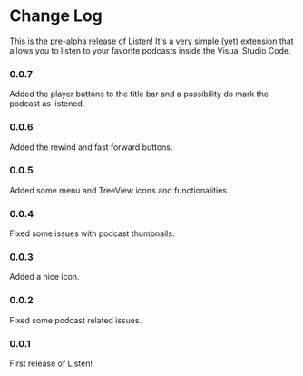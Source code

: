 # Change Log
This is the pre-alpha release of Listen! It's a very simple (yet) extension that allows you to listen to your favorite podcasts inside the Visual Studio Code.

### 0.0.7
Added the player buttons to the title bar and a possibility do mark the podcast as listened.

### 0.0.6
Added the rewind and fast forward buttons.

### 0.0.5
Added some menu and TreeView icons and functionalities.

### 0.0.4
Fixed some issues with podcast thumbnails.

### 0.0.3
Added a nice icon.
### 0.0.2
Fixed some podcast related issues.

### 0.0.1
First release of Listen!
